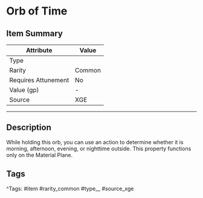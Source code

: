 # Orb of Time

## Item Summary

| Attribute            | Value                        |
|----------------------|------------------------------|
| Type                 |   |
| Rarity               | Common             |
| Requires Attunement  | No                |
| Value (gp)           | -    |
| Source               | XGE |

---

## Description

While holding this orb, you can use an action to determine whether it is morning, afternoon, evening, or nighttime outside. This property functions only on the Material Plane.

## Tags

^Tags: #item #rarity_common #type__ #source_xge
